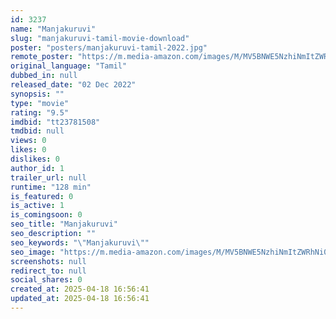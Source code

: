 ```yaml
---
id: 3237
name: "Manjakuruvi"
slug: "manjakuruvi-tamil-movie-download"
poster: "posters/manjakuruvi-tamil-2022.jpg"
remote_poster: "https://m.media-amazon.com/images/M/MV5BNWE5NzhiNmItZWRhNi00MjhjLWJmODUtMTM5Y2U1MTMxNTYxXkEyXkFqcGdeQXVyODg2MjQxMDM@._V1_SX300.jpg"
original_language: "Tamil"
dubbed_in: null
released_date: "02 Dec 2022"
synopsis: ""
type: "movie"
rating: "9.5"
imdbid: "tt23781508"
tmdbid: null
views: 0
likes: 0
dislikes: 0
author_id: 1
trailer_url: null
runtime: "128 min"
is_featured: 0
is_active: 1
is_comingsoon: 0
seo_title: "Manjakuruvi"
seo_description: ""
seo_keywords: "\"Manjakuruvi\""
seo_image: "https://m.media-amazon.com/images/M/MV5BNWE5NzhiNmItZWRhNi00MjhjLWJmODUtMTM5Y2U1MTMxNTYxXkEyXkFqcGdeQXVyODg2MjQxMDM@._V1_SX300.jpg"
screenshots: null
redirect_to: null
social_shares: 0
created_at: 2025-04-18 16:56:41
updated_at: 2025-04-18 16:56:41
---
```


